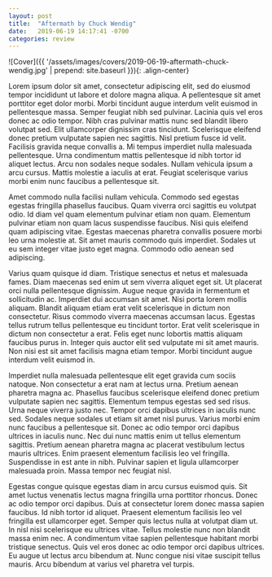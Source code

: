 ```yaml
---
layout: post
title:  "Aftermath by Chuck Wendig"
date:   2019-06-19 14:17:41 -0700
categories: review
---
```


![Cover]({{ '/assets/images/covers/2019-06-19-aftermath-chuck-wendig.jpg' | prepend: site.baseurl }}){: .align-center}

Lorem ipsum dolor sit amet, consectetur adipiscing elit, sed do eiusmod tempor incididunt ut labore et dolore magna aliqua. A pellentesque sit amet porttitor eget dolor morbi. Morbi tincidunt augue interdum velit euismod in pellentesque massa. Semper feugiat nibh sed pulvinar. Lacinia quis vel eros donec ac odio tempor. Nibh cras pulvinar mattis nunc sed blandit libero volutpat sed. Elit ullamcorper dignissim cras tincidunt. Scelerisque eleifend donec pretium vulputate sapien nec sagittis. Nisl pretium fusce id velit. Facilisis gravida neque convallis a. Mi tempus imperdiet nulla malesuada pellentesque. Urna condimentum mattis pellentesque id nibh tortor id aliquet lectus. Arcu non sodales neque sodales. Nullam vehicula ipsum a arcu cursus. Mattis molestie a iaculis at erat. Feugiat scelerisque varius morbi enim nunc faucibus a pellentesque sit.

Amet commodo nulla facilisi nullam vehicula. Commodo sed egestas egestas fringilla phasellus faucibus. Quam viverra orci sagittis eu volutpat odio. Id diam vel quam elementum pulvinar etiam non quam. Elementum pulvinar etiam non quam lacus suspendisse faucibus. Nisi quis eleifend quam adipiscing vitae. Egestas maecenas pharetra convallis posuere morbi leo urna molestie at. Sit amet mauris commodo quis imperdiet. Sodales ut eu sem integer vitae justo eget magna. Commodo odio aenean sed adipiscing.

Varius quam quisque id diam. Tristique senectus et netus et malesuada fames. Diam maecenas sed enim ut sem viverra aliquet eget sit. Ut placerat orci nulla pellentesque dignissim. Augue neque gravida in fermentum et sollicitudin ac. Imperdiet dui accumsan sit amet. Nisi porta lorem mollis aliquam. Blandit aliquam etiam erat velit scelerisque in dictum non consectetur. Risus commodo viverra maecenas accumsan lacus. Egestas tellus rutrum tellus pellentesque eu tincidunt tortor. Erat velit scelerisque in dictum non consectetur a erat. Felis eget nunc lobortis mattis aliquam faucibus purus in. Integer quis auctor elit sed vulputate mi sit amet mauris. Non nisi est sit amet facilisis magna etiam tempor. Morbi tincidunt augue interdum velit euismod in.

Imperdiet nulla malesuada pellentesque elit eget gravida cum sociis natoque. Non consectetur a erat nam at lectus urna. Pretium aenean pharetra magna ac. Phasellus faucibus scelerisque eleifend donec pretium vulputate sapien nec sagittis. Elementum tempus egestas sed sed risus. Urna neque viverra justo nec. Tempor orci dapibus ultrices in iaculis nunc sed. Sodales neque sodales ut etiam sit amet nisl purus. Varius morbi enim nunc faucibus a pellentesque sit. Donec ac odio tempor orci dapibus ultrices in iaculis nunc. Nec dui nunc mattis enim ut tellus elementum sagittis. Pretium aenean pharetra magna ac placerat vestibulum lectus mauris ultrices. Enim praesent elementum facilisis leo vel fringilla. Suspendisse in est ante in nibh. Pulvinar sapien et ligula ullamcorper malesuada proin. Massa tempor nec feugiat nisl.

Egestas congue quisque egestas diam in arcu cursus euismod quis. Sit amet luctus venenatis lectus magna fringilla urna porttitor rhoncus. Donec ac odio tempor orci dapibus. Duis at consectetur lorem donec massa sapien faucibus. Id nibh tortor id aliquet. Praesent elementum facilisis leo vel fringilla est ullamcorper eget. Semper quis lectus nulla at volutpat diam ut. In nisl nisi scelerisque eu ultrices vitae. Tellus molestie nunc non blandit massa enim nec. A condimentum vitae sapien pellentesque habitant morbi tristique senectus. Quis vel eros donec ac odio tempor orci dapibus ultrices. Eu augue ut lectus arcu bibendum at. Nunc congue nisi vitae suscipit tellus mauris. Arcu bibendum at varius vel pharetra vel turpis.
